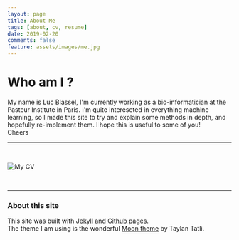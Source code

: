 ```yaml
---
layout: page
title: About Me
tags: [about, cv, resume]
date: 2019-02-20
comments: false
feature: assets/images/me.jpg
---
```


# Who am I ?

My name is Luc Blassel, I'm currently working as a bio-informatician at the Pasteur Institute in Paris. I'm quite intereseted in everything machine learning, so I made this site to try and explain some methods in depth, and hopefully re-implement them. I hope this is useful to some of you!  
Cheers

----

<br/>

![My CV]({{site.baseurl}}/assets/images/cv.svg)

<br/>

----
### About this site

This site was built with [Jekyll](https://jekyllrb.com/) and [Github pages](https://pages.github.com/).  
The theme I am using is the wonderful [Moon theme](https://github.com/TaylanTatli/Moon) by Taylan Tatli.